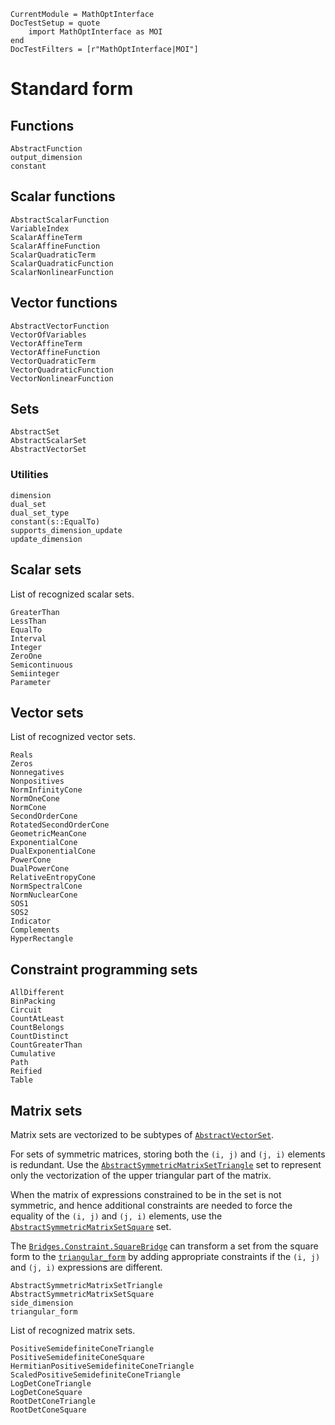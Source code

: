 ```@meta
CurrentModule = MathOptInterface
DocTestSetup = quote
    import MathOptInterface as MOI
end
DocTestFilters = [r"MathOptInterface|MOI"]
```

# Standard form

## Functions

```@docs
AbstractFunction
output_dimension
constant
```

## Scalar functions

```@docs
AbstractScalarFunction
VariableIndex
ScalarAffineTerm
ScalarAffineFunction
ScalarQuadraticTerm
ScalarQuadraticFunction
ScalarNonlinearFunction
```

## Vector functions

```@docs
AbstractVectorFunction
VectorOfVariables
VectorAffineTerm
VectorAffineFunction
VectorQuadraticTerm
VectorQuadraticFunction
VectorNonlinearFunction
```

## Sets

```@docs
AbstractSet
AbstractScalarSet
AbstractVectorSet
```

### Utilities

```@docs
dimension
dual_set
dual_set_type
constant(s::EqualTo)
supports_dimension_update
update_dimension
```

## Scalar sets

List of recognized scalar sets.
```@docs
GreaterThan
LessThan
EqualTo
Interval
Integer
ZeroOne
Semicontinuous
Semiinteger
Parameter
```

## Vector sets

List of recognized vector sets.
```@docs
Reals
Zeros
Nonnegatives
Nonpositives
NormInfinityCone
NormOneCone
NormCone
SecondOrderCone
RotatedSecondOrderCone
GeometricMeanCone
ExponentialCone
DualExponentialCone
PowerCone
DualPowerCone
RelativeEntropyCone
NormSpectralCone
NormNuclearCone
SOS1
SOS2
Indicator
Complements
HyperRectangle
```

## Constraint programming sets

```@docs
AllDifferent
BinPacking
Circuit
CountAtLeast
CountBelongs
CountDistinct
CountGreaterThan
Cumulative
Path
Reified
Table
```

## Matrix sets

Matrix sets are vectorized to be subtypes of [`AbstractVectorSet`](@ref).

For sets of symmetric matrices, storing both the
`(i, j)` and `(j, i)` elements is redundant. Use the
[`AbstractSymmetricMatrixSetTriangle`](@ref) set to represent only the
vectorization of the upper triangular part of the matrix.

When the matrix of expressions constrained to be in the set is not symmetric,
and hence additional constraints are needed to force the equality of the
`(i, j)` and `(j, i)` elements, use the
[`AbstractSymmetricMatrixSetSquare`](@ref) set.

The [`Bridges.Constraint.SquareBridge`](@ref) can transform a set from the
square form to the [`triangular_form`](@ref) by adding appropriate constraints
if the `(i, j)` and `(j, i)` expressions are different.

```@docs
AbstractSymmetricMatrixSetTriangle
AbstractSymmetricMatrixSetSquare
side_dimension
triangular_form
```

List of recognized matrix sets.
```@docs
PositiveSemidefiniteConeTriangle
PositiveSemidefiniteConeSquare
HermitianPositiveSemidefiniteConeTriangle
ScaledPositiveSemidefiniteConeTriangle
LogDetConeTriangle
LogDetConeSquare
RootDetConeTriangle
RootDetConeSquare
```
